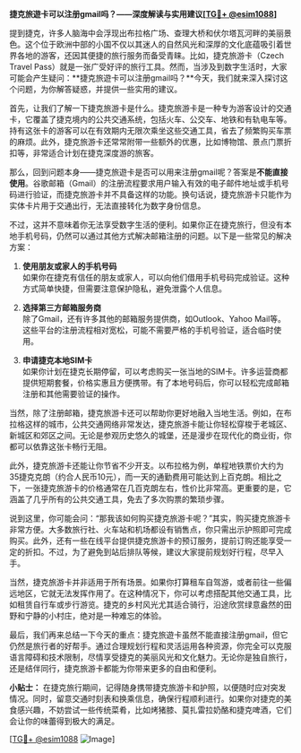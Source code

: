 **捷克旅遊卡可以注册gmail吗？——深度解读与实用建议[[TG💪+ @esim1088](https://t.me/s/esim1088)]**

提到捷克，许多人脑海中会浮现出布拉格广场、查理大桥和伏尔塔瓦河畔的美丽景色。这个位于欧洲中部的小国不仅以其迷人的自然风光和深厚的文化底蕴吸引着世界各地的游客，还因其便捷的旅行服务而备受青睐。比如，捷克旅游卡（Czech Travel Pass）就是一张广受好评的旅行工具。然而，当涉及到数字生活时，大家可能会产生疑问：**捷克旅遊卡可以注册gmail吗？**今天，我们就来深入探讨这个问题，为你解答疑惑，并提供一些实用的建议。

首先，让我们了解一下捷克旅游卡是什么。捷克旅游卡是一种专为游客设计的交通卡，它覆盖了捷克境内的公共交通系统，包括火车、公交车、地铁和有轨电车等。持有这张卡的游客可以在有效期内无限次乘坐这些交通工具，省去了频繁购买车票的麻烦。此外，捷克旅游卡还常常附带一些额外的优惠，比如博物馆、景点门票折扣等，非常适合计划在捷克深度游的旅客。

那么，回到问题本身——捷克旅遊卡是否可以用来注册gmail呢？答案是**不能直接使用**。谷歌邮箱（Gmail）的注册流程要求用户输入有效的电子邮件地址或手机号码进行验证，而捷克旅游卡并不具备这样的功能。换句话说，捷克旅游卡只能作为实体卡片用于交通出行，无法直接转化为数字身份信息。

不过，这并不意味着你无法享受数字生活的便利。如果你正在捷克旅行，但没有本地手机号码，仍然可以通过其他方式解决邮箱注册的问题。以下是一些常见的解决方案：

1. **使用朋友或家人的手机号码**  
   如果你在捷克有信任的朋友或家人，可以向他们借用手机号码完成验证。这种方式简单快捷，但需要注意保护隐私，避免泄露个人信息。

2. **选择第三方邮箱服务商**  
   除了Gmail，还有许多其他的邮箱服务提供商，如Outlook、Yahoo Mail等。这些平台的注册流程相对宽松，可能不需要严格的手机号验证，适合临时使用。

3. **申请捷克本地SIM卡**  
   如果你计划在捷克长期停留，可以考虑购买一张当地的SIM卡。许多运营商都提供短期套餐，价格实惠且方便携带。有了本地号码后，你可以轻松完成邮箱注册和其他需要验证的操作。

当然，除了注册邮箱，捷克旅游卡还可以帮助你更好地融入当地生活。例如，在布拉格这样的城市，公共交通网络非常发达，捷克旅游卡能让你轻松穿梭于老城区、新城区和郊区之间。无论是参观历史悠久的城堡，还是漫步在现代化的商业街，你都可以依靠这张卡畅行无阻。

此外，捷克旅游卡还能让你节省不少开支。以布拉格为例，单程地铁票价大约为35捷克克朗（约合人民币10元），而一天的通勤费用可能达到上百克朗。相比之下，一张捷克旅游卡的价格通常在几百克朗左右，性价比非常高。更重要的是，它涵盖了几乎所有的公共交通工具，免去了多次购票的繁琐步骤。

说到这里，你可能会问：“那我该如何购买捷克旅游卡呢？”其实，购买捷克旅游卡非常方便。大多数旅行社、火车站和机场都设有销售点，你只需出示护照即可完成购买。此外，还有一些在线平台提供捷克旅游卡的预订服务，提前订购还能享受一定的折扣。不过，为了避免到站后排队等候，建议大家提前规划好行程，尽早入手。

当然，捷克旅游卡并非适用于所有场景。如果你打算租车自驾游，或者前往一些偏远地区，它就无法发挥作用了。在这种情况下，你可以考虑搭配其他交通工具，比如租赁自行车或步行游览。捷克的乡村风光尤其适合骑行，沿途欣赏绿意盎然的田野和宁静的小村庄，绝对是一种难忘的体验。

最后，我们再来总结一下今天的重点：捷克旅遊卡虽然不能直接注册gmail，但它仍然是旅行者的好帮手。通过合理规划行程和灵活运用各种资源，你完全可以克服语言障碍和技术限制，尽情享受捷克的美丽风光和文化魅力。无论你是独自旅行，还是结伴同行，捷克旅游卡都能为你带来更多的自由和便利。

**小贴士：** 在捷克旅行期间，记得随身携带捷克旅游卡和护照，以便随时应对突发情况。同时，留意交通时刻表和换乘信息，确保行程顺利进行。如果你对捷克的美食感兴趣，不妨尝试一些传统菜肴，比如烤猪膝、莫扎雷拉奶酪和捷克啤酒，它们会让你的味蕾得到极大的满足。

[[TG💪+ @esim1088](https://t.me/s/esim1088) ![Image](https://i.postimg.cc/4NQfJmqS/Snipaste-2025-05-13-00-14-12.png)]